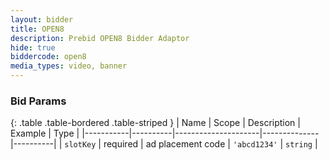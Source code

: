 ```yaml
---
layout: bidder
title: OPEN8
description: Prebid OPEN8 Bidder Adaptor
hide: true
biddercode: open8
media_types: video, banner
---
```


### Bid Params

{: .table .table-bordered .table-striped }
| Name      | Scope    | Description         | Example      | Type     |
|-----------|----------|---------------------|--------------|----------|
| `slotKey` | required | ad placement code   | `'abcd1234'` | `string` |
